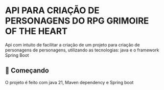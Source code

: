 # API PARA CRIAÇÃO DE PERSONAGENS DO RPG GRIMOIRE OF THE HEART

Api com intuito de facilitar a criação de um projeto para criação de personagens de personagens, utilizando as tecnologias: java e o framework Spring Boot 

## 🚀 Começando

O projeto é feito com java 21, Maven dependency e Spring boot
